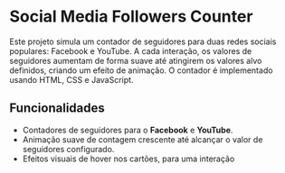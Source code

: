 # Social Media Followers Counter

Este projeto simula um contador de seguidores para duas redes sociais populares: Facebook e YouTube. A cada interação, os valores de seguidores aumentam de forma suave até atingirem os valores alvo definidos, criando um efeito de animação. O contador é implementado usando HTML, CSS e JavaScript.

## Funcionalidades

- Contadores de seguidores para o **Facebook** e **YouTube**.
- Animação suave de contagem crescente até alcançar o valor de seguidores configurado.
- Efeitos visuais de hover nos cartões, para uma interação 
